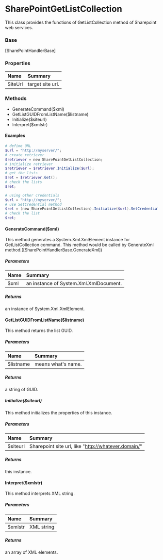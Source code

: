 # SharePointGetListCollection
This class provides the functions of GetListCollection method of Sharepoint web services.

### Base
[SharePointHandlerBase]

### Properties
| Name | Summary |
|:--|:--|
| SiteUrl | target site url. |

### Methods
- GenerateCommand($xml)
- GetListGUIDFromListName($listname)
- Initialize($siteurl)
- Interpret($xmlstr)

#### Examples
``` powershell
# define URL
$url = "http://myserver/";
# create retriever
$retriever = new SharePointGetListCollection;
# initialize retriever
$retriever = $retriever.Initialize($url);
# get the lists
$ret = $retriever.Get();
# check the lists
$ret;
```

``` powershell
# using other credentials
$url = "http://myserver/";
# use SetCredential method
$ret = (new SharePointGetListCollection).Initialize($url).SetCredential().Get();
# check the list
$ret;
```

#### GenerateCommand($xml)
This method generates a System.Xml.XmlElement instance for GetListCollection command.
This method would be called by GenerateXml method.([SharePointHandlerBase.GenerateXml])

##### Parameters
| Name | Summary |
|:--|:--|
| $xml | an instance of System.Xml.XmlDocument. |

##### Returns
an instance of System.Xml.XmlElement.

#### GetListGUIDFromListName($listname)
This method returns the list GUID.

##### Parameters
| Name | Summary |
|:--|:--|
| $listname | means what's name. |

##### Returns
a string of GUID.

##### Initialize($siteurl)
This method initializes the properties of this instance.

##### Parameters
| Name | Summary |
|:--|:--|
| $siteurl | Sharepoint site url, like "http://whatever.domain/" |

##### Returns
this instance.

#### Interpret($xmlstr)
This method interprets XML string.

##### Parameters
| Name | Summary |
|:--|:--|
| $xmlstr | XML string |

##### Returns
an array of XML elements.
